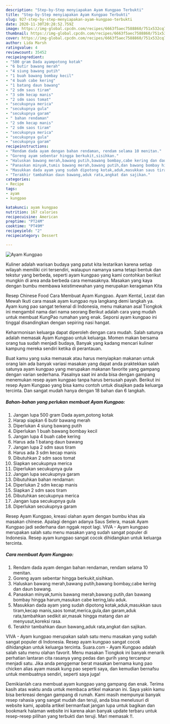 ```yaml
---
description: "Step-by-Step menyiapakan Ayam Kungpao Terbukti"
title: "Step-by-Step menyiapakan Ayam Kungpao Terbukti"
slug: 927-step-by-step-menyiapakan-ayam-kungpao-terbukti
date: 2020-11-30T20:28:52.759Z
image: https://img-global.cpcdn.com/recipes/6663f5aec7588860/751x532cq70/ayam-kungpao-foto-resep-utama.jpg
thumbnail: https://img-global.cpcdn.com/recipes/6663f5aec7588860/751x532cq70/ayam-kungpao-foto-resep-utama.jpg
cover: https://img-global.cpcdn.com/recipes/6663f5aec7588860/751x532cq70/ayam-kungpao-foto-resep-utama.jpg
author: Lida Marsh
ratingvalue: 4
reviewcount: 35452
recipeingredient:
- "500 gram Dada ayampotong kotak"
- "6 butir bawang merah"
- "4 siung bawang putih"
- "1 buah bawang bombay kecil"
- "4 buah cabe kering"
- "1 batang daun bawang"
- "2 sdm saus tiram"
- "3 sdm kecap manis"
- "2 sdm saos tomat"
- "secukupnya merica"
- "secukupnya gula"
- "secukupnya garam"
- " bahan rendaman"
- "2 sdm kecap manis"
- "2 sdm saos tiram"
- "secukupnya merica"
- "secukupnya gula"
- "secukupnya garam"
recipeinstructions:
- "Rendam dada ayam dengan bahan rendaman, rendam selama 10 menitan."
- "Goreng ayam sebentar hingga berkukit,sisihkan."
- "Haluskan bawang merah,bawang putih,bawang bombay,cabe kering dan daun bawang."
- "Panaskan minyak,tumis bawang merah,bawang putih,dan bawang bombay hingga harum,masukan cabe kering,lalu aduk."
- "Masukkan dada ayam yang sudah dipotong kotak,aduk,masukkan saus tiram,kecap manis,saos tomat,merica,gula,dan garam,aduk rata,tambahkan sedikit air,masak hingga matang dan air menyusut,koreksi rasa."
- "Terakhir tambahkan daun bawang,aduk rata,angkat dan sajikan."
categories:
- Recipe
tags:
- ayam
- kungpao

katakunci: ayam kungpao 
nutrition: 167 calories
recipecuisine: American
preptime: "PT24M"
cooktime: "PT49M"
recipeyield: "2"
recipecategory: Dessert

---
```



![Ayam Kungpao](https://img-global.cpcdn.com/recipes/6663f5aec7588860/751x532cq70/ayam-kungpao-foto-resep-utama.jpg)

Kuliner adalah warisan budaya yang patut kita lestarikan karena setiap wilayah memiliki ciri tersendiri, walaupun namanya sama tetapi bentuk dan tekstur yang berbeda, seperti ayam kungpao yang kami contohkan berikut mungkin di area anda berbeda cara memasaknya. Masakan yang kaya dengan bumbu membawa keistimewahan yang merupakan keragaman Kita

Resep Chinese Food Cara Membuat Ayam Kungpao. Ayam Kental, Lezat dan Mewah Ikuti cara masak ayam kungpao nya langkang demi langkah ya. Ayam kung pao sangat terkenal di Indonesia, menu makanan asal Tiongkok ini mengambil nama dari nama seorang Berikut adalah cara yang mudah untuk membuat KungPao rumahan yang enak. Seporsi ayam kungpao ini tinggal disandingkan dengan sepiring nasi hangat.

Keharmonisan keluarga dapat diperoleh dengan cara mudah. Salah satunya adalah memasak Ayam Kungpao untuk keluarga. Momen makan bersama orang tua sudah menjadi budaya, Banyak yang kadang mencari kuliner kampung mereka sendiri ketika di perantauan.

Buat kamu yang suka memasak atau harus menyiapkan makanan untuk orang lain ada banyak variasi masakan yang dapat anda praktekkan salah satunya ayam kungpao yang merupakan makanan favorite yang gampang dengan varian sederhana. Pasalnya saat ini anda bisa dengan gampang menemukan resep ayam kungpao tanpa harus bersusah payah.
Berikut ini resep Ayam Kungpao yang bisa kamu contoh untuk disajikan pada keluarga tercinta. Dan sangat mudah hanya dengan 18 bahan dan 6 langkah.


<!--inarticleads1-->

##### Bahan-bahan yang perlukan membuat Ayam Kungpao:

1. Jangan lupa 500 gram Dada ayam,potong kotak
1. Harap siapkan 6 butir bawang merah
1. Diperlukan 4 siung bawang putih
1. Diperlukan 1 buah bawang bombay kecil
1. Jangan lupa 4 buah cabe kering
1. Harus ada 1 batang daun bawang
1. Jangan lupa 2 sdm saus tiram
1. Harus ada 3 sdm kecap manis
1. Dibutuhkan 2 sdm saos tomat
1. Siapkan secukupnya merica
1. Diperlukan secukupnya gula
1. Jangan lupa secukupnya garam
1. Dibutuhkan  bahan rendaman:
1. Diperlukan 2 sdm kecap manis
1. Siapkan 2 sdm saos tiram
1. Dibutuhkan secukupnya merica
1. Jangan lupa secukupnya gula
1. Diperlukan secukupnya garam


Resep Ayam Kungpao, kreasi olahan ayam dengan bumbu khas ala masakan chinese. Apalagi dengan adanya Saus Selera, masak Ayam Kungpao jadi sederhana dan nggak repot lagi. VIVA - Ayam kungpao merupakan salah satu menu masakan yang sudah sangat populer di Indonesia. Resep ayam kungpao sangat cocok dihidangkan untuk keluarga tercinta. 

<!--inarticleads2-->

##### Cara membuat  Ayam Kungpao:

1. Rendam dada ayam dengan bahan rendaman, rendam selama 10 menitan.
1. Goreng ayam sebentar hingga berkukit,sisihkan.
1. Haluskan bawang merah,bawang putih,bawang bombay,cabe kering dan daun bawang.
1. Panaskan minyak,tumis bawang merah,bawang putih,dan bawang bombay hingga harum,masukan cabe kering,lalu aduk.
1. Masukkan dada ayam yang sudah dipotong kotak,aduk,masukkan saus tiram,kecap manis,saos tomat,merica,gula,dan garam,aduk rata,tambahkan sedikit air,masak hingga matang dan air menyusut,koreksi rasa.
1. Terakhir tambahkan daun bawang,aduk rata,angkat dan sajikan.


VIVA - Ayam kungpao merupakan salah satu menu masakan yang sudah sangat populer di Indonesia. Resep ayam kungpao sangat cocok dihidangkan untuk keluarga tercinta. Suara.com - Ayam Kungpao adalah salah satu menu olahan favorit. Menu masakan Tiongkok ini banyak menarik perhatian lantaran cita rasanya yang pedas dan gurih yang tercampur menjadi satu. Jika anda penggemar berat masakan bernama kung pao chicken alias ayam masak kung pao seperti saya, dan kemudian bernafsu untuk membuatnya sendiri, seperti saya juga! 

Demikianlah cara membuat ayam kungpao yang gampang dan enak. Terima kasih atas waktu anda untuk membaca artikel makanan ini. Saya yakin kamu bisa berkreasi dengan gampang di rumah. Kami masih mempunyai banyak resep rahasia yang sangat mudah dan teruji, anda bisa menelusuri di website kami, apabila artikel bermanfaat jangan lupa untuk bagikan dan bookmark halaman website ini karena akan banyak update terbaru untuk resep-resep pilihan yang terbukti dan teruji. Mari memasak !!. 
